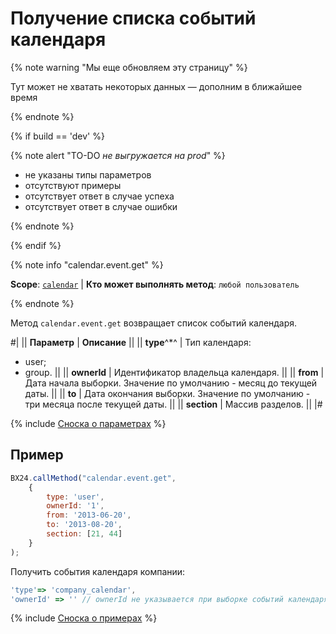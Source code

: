 # Получение списка событий календаря

{% note warning "Мы еще обновляем эту страницу" %}

Тут может не хватать некоторых данных — дополним в ближайшее время

{% endnote %}

{% if build == 'dev' %}

{% note alert "TO-DO _не выгружается на prod_" %}

- не указаны типы параметров
- отсутствуют примеры
- отсутствует ответ в случае успеха
- отсутствует ответ в случае ошибки

{% endnote %}

{% endif %}

{% note info "calendar.event.get" %}

**Scope**: [`calendar`](../scopes/permissions.md) | **Кто может выполнять метод**: `любой пользователь`

{% endnote %}

Метод `calendar.event.get` возвращает список событий календаря.

#|
|| **Параметр** | **Описание** ||
|| **type**^*^ | Тип календаря: 
- user; 
- group. ||
|| **ownerId** | Идентификатор владельца календаря. ||
|| **from** | Дата начала выборки. Значение по умолчанию - месяц до текущей даты. ||
|| **to** | Дата окончания выборки. Значение по умолчанию - три месяца после текущей даты. ||
|| **section** | Массив разделов. ||
|#

{% include [Сноска о параметрах](../../_includes/required.md) %}

## Пример

```js
BX24.callMethod("calendar.event.get",
    {
        type: 'user',
        ownerId: '1',
        from: '2013-06-20',
        to: '2013-08-20',
        section: [21, 44]
    }
);
```

Получить события календаря компании:

```js
'type'=> 'company_calendar',
'ownerId' => '' // ownerId не указывается при выборке событий календаря компании. Он пустой для всех событий такого типа.
```

{% include [Сноска о примерах](../../_includes/examples.md) %}
